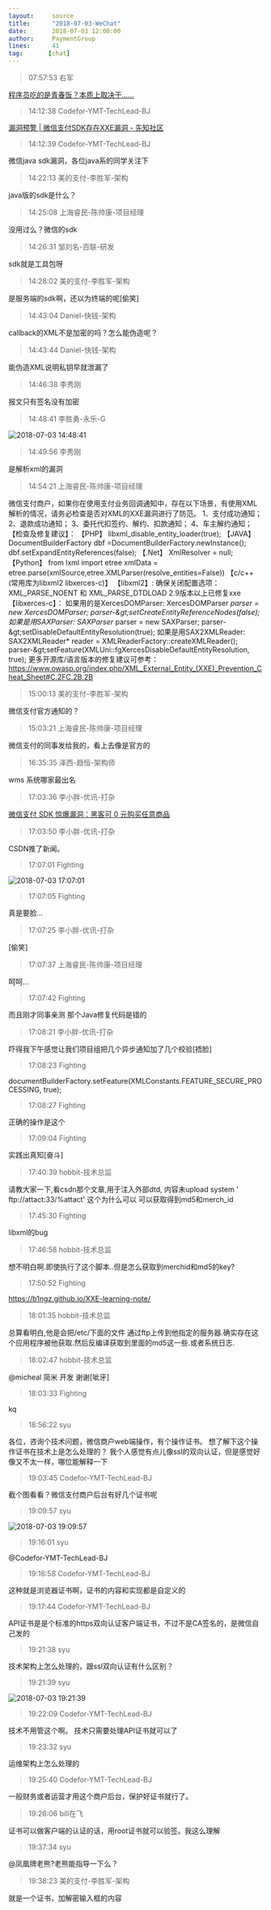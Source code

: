 ```yaml
---
layout:     source 
title:      "2018-07-03-WeChat"
date:       2018-07-03 12:00:00
author:     PaymentGroup
lines:      41 
tag:       [chat]
---
```

> 07:57:53  右军  
   
[程序员吃的是青春饭？本质上取决于......](http://mp.weixin.qq.com/s?__biz=MzIxMzEzMjM5NQ==&amp;amp;amp;mid=2651029962&amp;amp;amp;idx=1&amp;amp;amp;sn=6d0b72428c9da996dd53fbbb9d7e8d4a&amp;amp;amp;chksm=8c4c54cebb3bddd86057451f5f0b9e2095d80fe19ad534032992a0060c277852d1f5f5ca4512&amp;amp;amp;mpshare=1&amp;amp;amp;scene=1&amp;amp;amp;srcid=0703WNcObtn59nfiZZQJwnXj#rd)  
   
> 14:12:38  Codefor-YMT-TechLead-BJ  
   
[漏洞预警 | 微信支付SDK存在XXE漏洞 - 先知社区](https://xz.aliyun.com/t/2426)  
   
> 14:12:39  Codefor-YMT-TechLead-BJ  
   
微信java sdk漏洞，各位java系的同学关注下  
   
> 14:22:13  美的支付-李胜军-架构  
   
java版的sdk是什么？  
   
> 14:25:08  上海睿民-陈帅康-项目经理  
   
没用过么？微信的sdk  
   
> 14:26:31  邹刘名-百联-研发  
   
sdk就是工具包呀  
   
> 14:28:02  美的支付-李胜军-架构  
   
是服务端的sdk啊，还以为终端的呢[偷笑]  
   
> 14:43:04  Daniel-快钱-架构  
   
callback的XML不是加密的吗？怎么能伪造呢？  
   
> 14:43:44  Daniel-快钱-架构  
   
能伪造XML说明私钥早就泄漏了  
   
> 14:46:38  李秀刚  
   
报文只有签名没有加密  
   
> 14:48:41  李胜勇-永乐-G  
   
![2018-07-03 14:48:41](http://static.cocolian.cn/img/201807/20180703_144841.png) 
   
> 14:49:56  李秀刚  
   
是解析xml的漏洞  
   
> 14:54:21  上海睿民-陈帅康-项目经理  
   
微信支付商户，如果你在使用支付业务回调通知中，存在以下场景，有使用XML解析的情况，请务必检查是否对XML的XXE漏洞进行了防范。  1、支付成功通知； 2、退款成功通知； 3、委托代扣签约、解约、扣款通知； 4、车主解约通知；  【检查及修复建议】：  【PHP】 libxml_disable_entity_loader(true);  【JAVA】 DocumentBuilderFactory dbf =DocumentBuilderFactory.newInstance(); dbf.setExpandEntityReferences(false);  【.Net】 XmlResolver = null;  【Python】 from lxml import etree xmlData = etree.parse(xmlSource,etree.XMLParser(resolve_entities=False))   【c/c++(常用库为libxml2 libxerces-c)】  【libxml2】:   确保关闭配置选项：XML_PARSE_NOENT 和 XML_PARSE_DTDLOAD 2.9版本以上已修复xxe  【libxerces-c】： 如果用的是XercesDOMParser: XercesDOMParser *parser = new XercesDOMParser; parser-&amp;gt;setCreateEntityReferenceNodes(false);  如果是用SAXParser: SAXParser* parser = new SAXParser; parser-&amp;gt;setDisableDefaultEntityResolution(true);  如果是用SAX2XMLReader: SAX2XMLReader* reader = XMLReaderFactory::createXMLReader(); parser-&amp;gt;setFeature(XMLUni::fgXercesDisableDefaultEntityResolution, true);  更多开源库/语言版本的修复建议可参考： https://www.owasp.org/index.php/XML_External_Entity_(XXE)_Prevention_Cheat_Sheet#C.2FC.2B.2B  
   
> 15:00:13  美的支付-李胜军-架构  
   
微信支付官方通知的？  
   
> 15:03:21  上海睿民-陈帅康-项目经理  
   
微信支付的同事发给我的，看上去像是官方的  
   
> 16:35:35  泽西-趋恒-架构师  
   
wms 系统哪家最出名  
   
> 17:03:36  李小胖-优讯-打杂  
   
[微信支付 SDK 惊爆漏洞：黑客可 0 元购买任意商品](http://mp.weixin.qq.com/s?__biz=MjM5MjAwODM4MA==&amp;amp;amp;mid=2650700150&amp;amp;amp;idx=1&amp;amp;amp;sn=d09b5ea78ba7716f0c821494590f976f&amp;amp;amp;chksm=bea608a589d181b38db12c90b4a5582ed7f3c0a301b389e2288f3fe7830d4c17b8638560781f&amp;amp;amp;mpshare=1&amp;amp;amp;scene=1&amp;amp;amp;srcid=0703NJdYjPUovXtoagOgRmzD#rd)  
   
> 17:03:50  李小胖-优讯-打杂  
   
CSDN推了新闻。  
   
> 17:07:01  Fighting  
   
![2018-07-03 17:07:01](http://static.cocolian.cn/img/201807/20180703_170701.png) 
   
> 17:07:05  Fighting  
   
真是要脸...  
   
> 17:07:25  李小胖-优讯-打杂  
   
[偷笑]  
   
> 17:07:37  上海睿民-陈帅康-项目经理  
   
呵呵...  
   
> 17:07:42  Fighting  
   
而且刚才同事亲测 那个Java修复代码是错的  
   
> 17:08:21  李小胖-优讯-打杂  
   
吓得我下午感觉让我们项目组把几个异步通知加了几个校验[捂脸]  
   
> 17:08:23  Fighting  
   
documentBuilderFactory.setFeature(XMLConstants.FEATURE_SECURE_PROCESSING, true);  
   
> 17:08:27  Fighting  
   
正确的操作是这个  
   
> 17:09:04  Fighting  
   
实践出真知[奋斗]  
   
> 17:40:39  hobbit-技术总监  
   
请教大家一下,看csdn那个文章,用于注入外部dtd, 内容未upload system ' ftp://attact:33/%attact' 这个为什么可以 可以获取得到md5和merch_id  
   
> 17:45:30  Fighting  
   
libxml的bug  
   
> 17:46:58  hobbit-技术总监  
   
想不明白啊.即使执行了这个脚本..但是怎么获取到merchid和md5的key?  
   
> 17:50:52  Fighting  
   
https://b1ngz.github.io/XXE-learning-note/  
   
> 18:01:35  hobbit-技术总监  
   
总算看明白,他是会把/etc/下面的文件 通过ftp上传到他指定的服务器.确实存在这个应用程序被他获取.然后反编译获取到里面的md5这一些.或者系统日志.  
   
> 18:02:47  hobbit-技术总监  
   
@micheal 简米 开发 谢谢[呲牙]  
   
> 18:03:33  Fighting  
   
kq  
   
> 18:56:22  syu  
   
各位，咨询个技术问题，微信商户web端操作，有个操作证书。 想了解下这个操作证书在技术上是怎么处理的？  我个人感觉有点儿像ssl的双向认证，但是感觉好像又不太一样，哪位能解释一下  
   
> 19:03:45  Codefor-YMT-TechLead-BJ  
   
截个图看看？微信支付商户后台有好几个证书呢  
   
> 19:09:57  syu  
   
![2018-07-03 19:09:57](http://static.cocolian.cn/img/201807/20180703_190957.png) 
   
> 19:16:01  syu  
   
@Codefor-YMT-TechLead-BJ   
   
> 19:16:58  Codefor-YMT-TechLead-BJ  
   
这种就是浏览器证书啊，证书的内容和实现都是自定义的  
   
> 19:17:44  Codefor-YMT-TechLead-BJ  
   
API证书是是个标准的https双向认证客户端证书，不过不是CA签名的，是微信自己发的  
   
> 19:21:38  syu  
   
技术架构上怎么处理的，跟ssl双向认证有什么区别？  
   
> 19:21:39  syu  
   
![2018-07-03 19:21:39](http://static.cocolian.cn/img/201807/20180703_192139.png) 
   
> 19:22:09  Codefor-YMT-TechLead-BJ  
   
技术不用管这个啊。 技术只需要处理API证书就可以了  
   
> 19:23:32  syu  
   
运维架构上怎么处理的  
   
> 19:25:40  Codefor-YMT-TechLead-BJ  
   
一般财务或者运营才用这个商户后台，保护好证书就行了。  
   
> 19:26:06  bill在飞  
   
证书可以做客户端的认证的话，用root证书就可以验签。我这么理解  
   
> 19:37:34  syu  
   
@凤凰牌老熊?老熊能指导一下么？  
   
> 19:38:23  美的支付-李胜军-架构  
   
就是一个证书，加解密输入框的内容  
   
